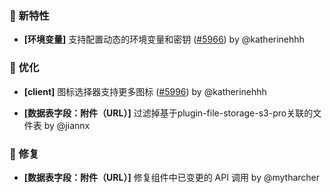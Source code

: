 ### 🎉 新特性

- **[环境变量]** 支持配置动态的环境变量和密钥 ([#5966](https://github.com/nocobase/nocobase/pull/5966)) by @katherinehhh

### 🚀 优化

- **[client]** 图标选择器支持更多图标 ([#5996](https://github.com/nocobase/nocobase/pull/5996)) by @katherinehhh

- **[数据表字段：附件（URL）]** 过滤掉基于plugin-file-storage-s3-pro关联的文件表 by @jiannx

### 🐛 修复

- **[数据表字段：附件（URL）]** 修复组件中已变更的 API 调用 by @mytharcher

